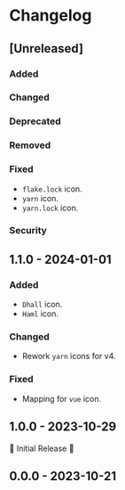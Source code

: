 # Changelog

## [Unreleased]

### Added

### Changed

### Deprecated

### Removed

### Fixed

- `flake.lock` icon.
- `yarn` icon.
- `yarn.lock` icon.

### Security

## 1.1.0 - 2024-01-01

### Added
- `Dhall` icon.
- `Haml` icon.

### Changed
- Rework `yarn` icons for v4.

### Fixed
- Mapping for `vue` icon.

## 1.0.0 - 2023-10-29
🚀 Initial Release 🚀

## 0.0.0 - 2023-10-21
